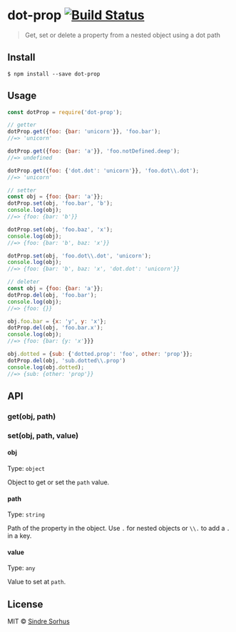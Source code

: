# dot-prop [![Build Status](https://travis-ci.org/sindresorhus/dot-prop.svg?branch=master)](https://travis-ci.org/sindresorhus/dot-prop)

> Get, set or delete a property from a nested object using a dot path


## Install

```
$ npm install --save dot-prop
```


## Usage

```js
const dotProp = require('dot-prop');

// getter
dotProp.get({foo: {bar: 'unicorn'}}, 'foo.bar');
//=> 'unicorn'

dotProp.get({foo: {bar: 'a'}}, 'foo.notDefined.deep');
//=> undefined

dotProp.get({foo: {'dot.dot': 'unicorn'}}, 'foo.dot\\.dot');
//=> 'unicorn'

// setter
const obj = {foo: {bar: 'a'}};
dotProp.set(obj, 'foo.bar', 'b');
console.log(obj);
//=> {foo: {bar: 'b'}}

dotProp.set(obj, 'foo.baz', 'x');
console.log(obj);
//=> {foo: {bar: 'b', baz: 'x'}}

dotProp.set(obj, 'foo.dot\\.dot', 'unicorn');
console.log(obj);
//=> {foo: {bar: 'b', baz: 'x', 'dot.dot': 'unicorn'}}

// deleter
const obj = {foo: {bar: 'a'}};
dotProp.del(obj, 'foo.bar');
console.log(obj);
//=> {foo: {}}

obj.foo.bar = {x: 'y', y: 'x'};
dotProp.del(obj, 'foo.bar.x');
console.log(obj);
//=> {foo: {bar: {y: 'x'}}}

obj.dotted = {sub: {'dotted.prop': 'foo', other: 'prop'}};
dotProp.del(obj, 'sub.dotted\\.prop')
console.log(obj.dotted);
//=> {sub: {other: 'prop'}}
```


## API

### get(obj, path)

### set(obj, path, value)

#### obj

Type: `object`

Object to get or set the `path` value.

#### path

Type: `string`

Path of the property in the object. Use `.` for nested objects or `\\.` to add a `.` in a key.

#### value

Type: `any`

Value to set at `path`.


## License

MIT © [Sindre Sorhus](http://sindresorhus.com)
